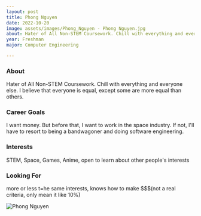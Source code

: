 ```yaml
---
layout: post
title: Phong Nguyen 
date: 2022-10-20
image: assets/images/Phong_Nguyen - Phong Nguyen.jpg
about: Hater of All Non-STEM Coursework. Chill with everything and everyone else. I believe that everyone is equal, except some are more equal than others.
year: Freshman
major: Computer Engineering

---
```


### About

Hater of All Non-STEM Coursework. Chill with everything and everyone else. I believe that everyone is equal, except some are more equal than others.

### Career Goals

I want money. But before that, I want to work in the space industry. If not, I'll have to resort to being a bandwagoner and doing software engineering.

### Interests

STEM, Space, Games, Anime, open to learn about other people's interests

### Looking For

more or less t=he same interests, knows how to make $$$(not a real criteria, only mean it like 10%)

<div class="text-center my-5">
    <img src="https://sase-drexel.github.io/mentorship-2021/assets/images/Phong_Nguyen.jpg" alt="Phong Nguyen" class="rounded post-img" />
</div>

